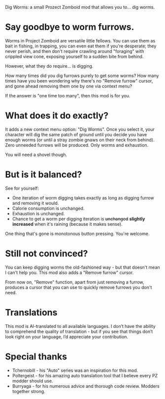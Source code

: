 Dig Worms: a small Prozect Zomboid mod that allows you to... dig worms.

# Say goodbye to worm furrows.

Worms in Project Zomboid are versatile little fellows. You can use them as bait in fishing, in trapping, you can even eat them if you're desperate; they never perish, and then don't require crawling around "foraging" with crippled view cone, exposing yourself to a sudden bite from behind.

However, what they do require... is digging.

How many times did you dig furrows purely to get some worms? How many times have you been wondering why there's no "Remove furrow" cursor, and gone ahead removing them one by one via context menu?

If the answer is "one time too many", then this mod is for you.

# What does it do exactly?

It adds a new context menu option: "Dig Worms". Once you select it, your character will dig the same patch of ground until you decide you have enough worms (or until a stray zombie gnaws on their neck from behind). Zero unneeded furrows will be produced. Only worms and exhaustion.

You will need a shovel though.

# But is it balanced?

See for yourself:
-   One iteration of worm digging takes exactly as long as digging furrow and removing it would.
-   Calorie consumption is unchanged.
-   Exhaustion is unchanged.
-   Chance to get a worm per digging iteration is ~~unchanged~~ **slightly increased** when it's raining (because it makes sense).

One thing that's gone is monotonous button pressing. You're welcome.

# Still not convinced?

You can keep digging worms the old-fashioned way - but that doesn't mean I can't help you. This mod also adds a "Remove furrow" cursor.

From now on, "Remove" function, apart from just removing a furrow, produces a cursor that you can use to quickly remove furrows you don't need.

# Translations

This mod is AI-translated to all available languages. I don’t have the ability to comprehend the quality of translation - but if you see that things don’t look right on your language, I’d appreciate your contribution.

# Special thanks

-   Tchernobill - his "Auto" series was an inspiration for this mod.
-   Poltergeist - for his amazing auto translation tool that I believe every PZ modder should use.
-   Burryaga - for his numerous advice and thorough code review. Modders together strong.

